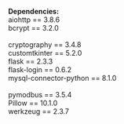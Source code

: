 **Dependencies:**                                          
aiohttp == 3.8.6<br>
bcrypt == 3.2.0<br>               
cryptography == 3.4.8<br>
customtkinter == 5.2.0<br>
flask == 2.3.3<br>
flask-login == 0.6.2<br> 
mysql-connector-python == 8.1.0<br>  
pymodbus == 3.5.4<br>
Pillow == 10.1.0<br>
werkzeug == 2.3.7<br>
